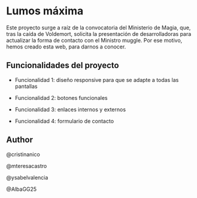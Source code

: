 
# Lumos máxima

Este proyecto surge a raíz de la convocatoria del Ministerio de Magia, que, tras la caída de Voldemort, solicita la presentación de desarrolladoras para actualizar la forma de contacto con el Ministro muggle. Por ese motivo, hemos creado esta web, para darnos a conocer.

## Funcionalidades del proyecto

- Funcionalidad 1: diseño responsive para que se adapte a todas las pantallas

- Funcionalidad 2: botones funcionales 

- Funcionalidad 3: enlaces internos y externos

- Funcionalidad 4: formulario de contacto


## Author

@cristinanico

@mteresacastro

@ysabelvalencia

@AlbaGG25
